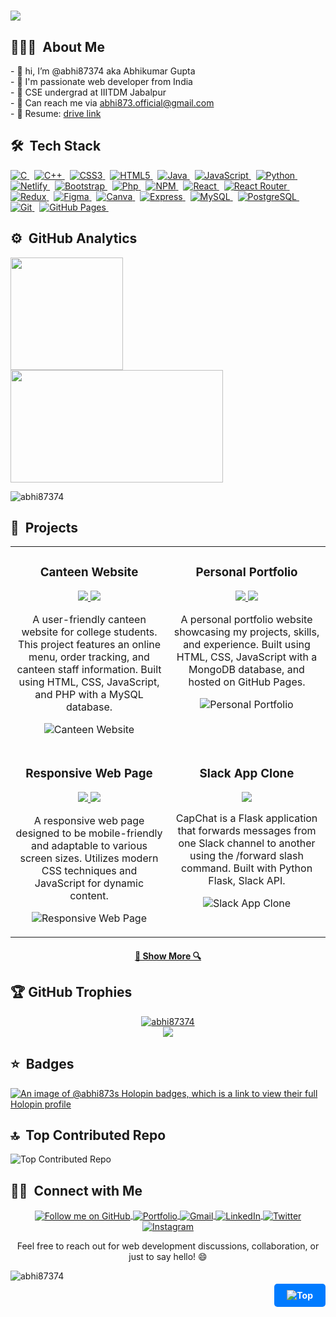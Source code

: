 <a name="top"></a>

<h1>
  <a href="https://git.io/typing-svg">
    <img src="https://readme-typing-svg.herokuapp.com?font=Arvo&color=0000FF&size=30&lines=Welcome+to+my+Profile+🙏;I'm+Abhikumar+Gupta😊;Nice+to+meet+you!(●'◡'●)...&center=true&size=30">
  </a>
</h1>

## 👨🏻‍💻 &nbsp;About Me
<div padding-left="1pm">
  - 👋 hi, I’m @abhi87374 aka Abhikumar Gupta<br>
  - 👀 I'm passionate web developer from India<br>
  - 🏫 CSE undergrad at IIITDM Jabalpur<br>
  - 📧 Can reach me via  <a href="mailto:abhi873.official@gmail.com" target="_blank" title="Gmail">abhi873.official@gmail.com</a> <br>
  - 📝 Resume: <a href="https://drive.google.com/file/d/1ep9lqpF4xolB564cg_DdtNNrMSuZ_DLn/view?usp=sharing" target="_blank" title="Resume"> drive link</a>
</div>

## 🛠 &nbsp;Tech Stack

<p >
  <a href="https://img.shields.io/badge/c-%2300599C.svg?style=flat&logo=c&logoColor=white">
    <img src="https://img.shields.io/badge/c-%2300599C.svg?style=flat&logo=c&logoColor=white" alt="C">
  </a>&nbsp;
  <a href="https://img.shields.io/badge/c++-%2300599C.svg?style=flat&logo=c%2B%2B&logoColor=white">
    <img src="https://img.shields.io/badge/c++-%2300599C.svg?style=flat&logo=c%2B%2B&logoColor=white" alt="C++">
  </a>&nbsp;
  <a href="https://img.shields.io/badge/css3-%231572B6.svg?style=flat&logo=css3&logoColor=white">
    <img src="https://img.shields.io/badge/css3-%231572B6.svg?style=flat&logo=css3&logoColor=white" alt="CSS3">
  </a>&nbsp;
  <a href="https://img.shields.io/badge/html5-%23E34F26.svg?style=flat&logo=html5&logoColor=white">
    <img src="https://img.shields.io/badge/html5-%23E34F26.svg?style=flat&logo=html5&logoColor=white" alt="HTML5">
  </a>&nbsp;
  <a href="https://img.shields.io/badge/Java-%23ED8B00.svg?style=flat&logo=Java&logoColor=white">
    <img src="https://img.shields.io/badge/Java-%23ED8B00.svg?style=flat&logo=Java&logoColor=white" alt="Java">
  </a>&nbsp;
  <a href="https://img.shields.io/badge/javascript-%23323330.svg?style=flat&logo=javascript&logoColor=%23F7DF1E">
    <img src="https://img.shields.io/badge/javascript-%23323330.svg?style=flat&logo=javascript&logoColor=%23F7DF1E" alt="JavaScript">
  </a>&nbsp;
  <a href="https://img.shields.io/badge/python-3670A0?style=flat&logo=python&logoColor=ffdd54">
    <img src="https://img.shields.io/badge/python-3670A0?style=flat&logo=python&logoColor=ffdd54" alt="Python">
  </a>&nbsp;
  <a href="https://img.shields.io/badge/netlify-%23000000.svg?style=flat&logo=netlify&logoColor=#00C7B7">
    <img src="https://img.shields.io/badge/netlify-%23000000.svg?style=flat&logo=netlify&logoColor=#00C7B7" alt="Netlify">
  </a>&nbsp;
  <a href="https://img.shields.io/badge/bootstrap-%23563D7C.svg?style=flat&logo=bootstrap&logoColor=white">
    <img src="https://img.shields.io/badge/bootstrap-%23563D7C.svg?style=flat&logo=bootstrap&logoColor=white" alt="Bootstrap">
  </a>&nbsp;
  <a href="https://img.shields.io/badge/Php-%230081CB.svg?style=flat&logo=Php&logoColor=white">
    <img src="https://img.shields.io/badge/Php-%230081CB.svg?style=flat&logo=Php&logoColor=white" alt="Php">
  </a>&nbsp;
  <a href="https://img.shields.io/badge/NPM-%23000000.svg?style=flat&logo=npm&logoColor=white">
    <img src="https://img.shields.io/badge/NPM-%23000000.svg?style=flat&logo=npm&logoColor=white" alt="NPM">
  </a>&nbsp;
  <a href="https://img.shields.io/badge/react-%2320232a.svg?style=flat&logo=react&logoColor=%2361DAFB">
    <img src="https://img.shields.io/badge/react-%2320232a.svg?style=flat&logo=react&logoColor=%2361DAFB" alt="React">
  </a>&nbsp;
  <a href="https://img.shields.io/badge/React_Router-CA4245?style=flat&logo=react-router&logoColor=white">
    <img src="https://img.shields.io/badge/React_Router-CA4245?style=flat&logo=react-router&logoColor=white" alt="React Router">
  </a>&nbsp;
  <a href="https://img.shields.io/badge/redux-%23593d88.svg?style=flat&logo=redux&logoColor=white">
    <img src="https://img.shields.io/badge/redux-%23593d88.svg?style=flat&logo=redux&logoColor=white" alt="Redux">
  </a>&nbsp;
  <a href="https://img.shields.io/badge/figma-%23F24E1E.svg?style=flat&logo=figma&logoColor=white">
    <img src="https://img.shields.io/badge/figma-%23F24E1E.svg?style=flat&logo=figma&logoColor=white" alt="Figma">
  </a>&nbsp;
  <a href="https://img.shields.io/badge/Canva-%2300C4CC.svg?style=flat&logo=Canva&logoColor=white">
    <img src="https://img.shields.io/badge/Canva-%2300C4CC.svg?style=flat&logo=Canva&logoColor=white" alt="Canva">
  </a>&nbsp;
  <a href="https://img.shields.io/badge/Express-000000?style=flat&logo=express&logoColor=white">
    <img src="https://img.shields.io/badge/Express-000000?style=flat&logo=express&logoColor=white" alt="Express">
  </a>&nbsp;
  <a href="https://img.shields.io/badge/MySQL-4479A1?style=flat&logo=mysql&logoColor=white">
    <img src="https://img.shields.io/badge/MySQL-4479A1?style=flat&logo=mysql&logoColor=white" alt="MySQL">
  </a>&nbsp;
  <a href="https://img.shields.io/badge/PostgreSQL-316192?style=flat&logo=postgresql&logoColor=white">
    <img src="https://img.shields.io/badge/PostgreSQL-316192?style=flat&logo=postgresql&logoColor=white" alt="PostgreSQL">
  </a>&nbsp;
  <a href="https://img.shields.io/badge/Git-F05032?style=flat&logo=git&logoColor=white">
    <img src="https://img.shields.io/badge/Git-F05032?style=flat&logo=git&logoColor=white" alt="Git">
  </a>&nbsp;
  <a href="https://img.shields.io/badge/GitHub%20Pages-222222?style=flat&logo=github-pages&logoColor=white">
    <img src="https://img.shields.io/badge/GitHub%20Pages-222222?style=flat&logo=github-pages&logoColor=white" alt="GitHub Pages">
  </a>&nbsp;
</p>

## ⚙️ &nbsp;GitHub Analytics

<p>
<a href="https://github.com/abhi87374">
  <img height="180em" src="https://github-readme-stats-eight-theta.vercel.app/api?username=abhi87374&show_icons=true&theme=algolia&include_all_commits=true&count_private=true"/>
  <img height="180em" width="340em" src="https://github-readme-stats-eight-theta.vercel.app/api/top-langs/?username=abhi87374&layout=compact&langs_count=8&theme=algolia"/>
</a>
</p>
<p><img src="https://github-readme-streak-stats.herokuapp.com/?user=abhi87374&" alt="abhi87374" /></p>
<!-- <p align="center">
  <img src="https://github-readme-activity-graph.vercel.app/graph?username=abhi87374&theme=react-dark&bg_color=20232a&hide_border=true" width="100%"/>
</p> -->

## 🚀 &nbsp;Projects

<table align="center">
  <tr>
    <td width="50%" valign="top">
      <h3 align="center">Canteen Website</h3>
      <p align="center">
        <a href="https://github.com/abhi87374/Collage-Canteen-Website" target="_blank">
          <img src="https://img.shields.io/badge/Source%20Code-GitHub-blue?style=for-the-badge&logo=github">
        </a>
        <a href="https://collage-canteen-website.000webhostapp.com/" target="_blank">
          <img src="https://img.shields.io/badge/Live%20Demo-000webhostapp-brightgreen?style=for-the-badge&logo=internet-explorer">
        </a>
      </p>
      <p align="center">
        A user-friendly canteen website for college students. This project features an online menu, order tracking, and canteen staff information. Built using HTML, CSS, JavaScript, and PHP with a MySQL database.
      </p>
      <p align="center">
        <img src="https://github-readme-stats-eight-theta.vercel.app/api/pin/?username=abhi87374&repo=Collage-Canteen-Website&theme=algolia" alt="Canteen Website">
      </p>
    </td>
    <td width="50%" valign="top">
      <h3 align="center">Personal Portfolio</h3>
      <p align="center">
        <a href="https://github.com/abhi87374/Abhikumar-s_portfolio" target="_blank">
          <img src="https://img.shields.io/badge/Source%20Code-GitHub-blue?style=for-the-badge&logo=github">
        </a>
        <a href="https://abhi87374.github.io/Abhikumar-s_portfolio/" target="_blank">
          <img src="https://img.shields.io/badge/Live%20Demo-gh--pages-brightgreen?style=for-the-badge&logo=internet-explorer">
        </a>
      </p>
      <p align="center">
        A personal portfolio website showcasing my projects, skills, and experience. Built using HTML, CSS, JavaScript with a MongoDB database, and hosted on GitHub Pages.
      </p>
      <p align="center">
        <img src="https://github-readme-stats-eight-theta.vercel.app/api/pin/?username=abhi87374&repo=Abhikumar-s_portfolio&theme=algolia" alt="Personal Portfolio">
      </p>
    </td>
  </tr>
  <tr>
    <td width="50%" valign="top">
      <h3 align="center">Responsive Web Page</h3>
     <p align="center">
        <a href="https://github.com/abhi87374/responsive_page" target="_blank">
          <img src="https://img.shields.io/badge/Source%20Code-GitHub-blue?style=for-the-badge&logo=github">
        </a>
        <a href="https://abhi87374.github.io/responsive_page/" target="_blank">
          <img src="https://img.shields.io/badge/Live%20Demo-gh--pages-brightgreen?style=for-the-badge&logo=internet-explorer">
        </a>
      </p>
      <p align="center">
        A responsive web page designed to be mobile-friendly and adaptable to various screen sizes. Utilizes modern CSS techniques and JavaScript for dynamic content.
      </p>
      <p align="center">
        <img src="https://github-readme-stats-eight-theta.vercel.app/api/pin/?username=abhi87374&repo=responsive_page&theme=algolia" alt="Responsive Web Page">
      </p>
    </td>
    <td width="50%" valign="top">
      <h3 align="center">Slack App Clone</h3>
      <p align="center">
        <a href="https://github.com/abhi87374/Slack_app" target="_blank">
          <img src="https://img.shields.io/badge/Source%20Code-GitHub-blue?style=for-the-badge&logo=github">
        </a>
      </p>
      <p align="center">
        CapChat is a Flask application that forwards messages from one Slack channel to another using the /forward slash command. Built with Python Flask, Slack API.
      </p>
      <p align="center">
        <img src="https://github-readme-stats-eight-theta.vercel.app/api/pin/?username=abhi87374&repo=Slack_app&theme=algolia" alt="Slack App Clone">
      </p>
    </td>
  </tr>
</table>

<h4 align="center">
  <a href="https://github.com/abhi87374?tab=repositories" title="Show Repositories">🔎 Show More 🔍</a>
</h4>

## 🏆 GitHub Trophies

<p align="center">
  <a href="https://github.com/ryo-ma/github-profile-trophy"><img src="https://github-profile-trophy.vercel.app/?username=abhi87374" alt="abhi87374" /></a>
  <br>
  <img src="https://user-images.githubusercontent.com/114583978/236886703-44cf836c-caef-4cfa-b810-7f7397c9a93b.svg" />
</p>

## ⭐ &nbsp;Badges 
[![An image of @abhi873s Holopin badges, which is a link to view their full Holopin profile](https://holopin.me/abhi873)](https://holopin.io/@abhi873)


##  🔝 &nbsp;Top Contributed Repo  

<p >
  <a align="left">
    <img src="https://github-contributor-stats.vercel.app/api?username=abhi87374&limit=4&theme=dark&combine_all_yearly_contributions=true" alt="Top Contributed Repo"/>
  </a>
<!--   &nbsp;&nbsp;
  <a align="right">
    <p>✍️ &nbsp;Random Dev Quote</p>
    <img align="right" src="https://quotes-github-readme.vercel.app/api?type=vetical&theme=radical" alt="Random Dev Quote"/>
  </a> -->
</p>



## 🤝🏻 &nbsp;Connect with Me
<p align="center">
    <a href="https://github.com/abhi87374?tab=followers" target="_blank" title="Follow me on GitHub">
  <img align="center" src="https://img.shields.io/badge/Follow%20Me%20on%20GitHub-333?style=for-the-badge&logo=github&logoColor=white" alt="Follow me on GitHub">
</a>
    <a href="https://abhi87374.github.io/Abhikumar-s_portfolio" target="_blank" title="Portfolio">
    <img align="center" alt="Portfolio" src="https://img.shields.io/badge/Portfolio-YourColor?style=for-the-badge&logo=web&logoColor=white" />
  </a>
  <a href="mailto:21bcs089@iiitdmj.ac.in" target="_blank" title="Gmail">
    <img  align="center" alt="Gmail" src="https://img.shields.io/badge/-gmail-%23D14836?style=for-the-badge&logo=Gmail&logoColor=white" />
  </a>
    <a href="https://www.linkedin.com/in/abhikumar-gupta-2440b5218/" target="_blank" title="LinkedIn">
    <img align="center" alt="LinkedIn" src="https://img.shields.io/badge/LinkedIn-0077B5?style=for-the-badge&logo=linkedin&logoColor=white" />
  </a>
</a>
<a href="https://x.com/Abhikum47686083?t=Jav66Mg2Lag9i_B_qtIQpg&s=09" target="_blank" title="Twitter">
  <img align="center" alt="Twitter" src="https://img.shields.io/badge/Twitter-blue?style=for-the-badge&logo=twitter&logoColor=white" />
</a>
<a href="https://www.instagram.com/a.b_hiii/" target="_blank" title="Instagram">
  <img align="center" alt="Instagram" src="https://img.shields.io/badge/Instagram-d62976?style=for-the-badge&logo=instagram&logoColor=white" />
</a>



</p>

<p align="center">
  Feel free to reach out for web development discussions, collaboration, or just to say hello! 😄
</p>


<div align="left">
  <img src="https://komarev.com/ghpvc/?username=abhi87374&label=Profile%20views&color=blue&style=flat" alt="abhi87374" />
</div>

<p align="right">
  <a href="#top" style="text-decoration: none; color: white; background-color: #007BFF; padding: 10px 20px; border-radius: 5px; font-weight: bold;">
    <img src="https://img.shields.io/badge/⬆️ Back To Top-3670A0?style=for-the-badge" alt="Top" />
  </a>
</p>
